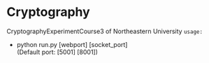 # Cryptography
CryptographyExperimentCourse3 of Northeastern University
`usage:`    
   * python run.py \[webport\] \[socket_port\]   
   (Default port: \[5001\] \[8001\])
